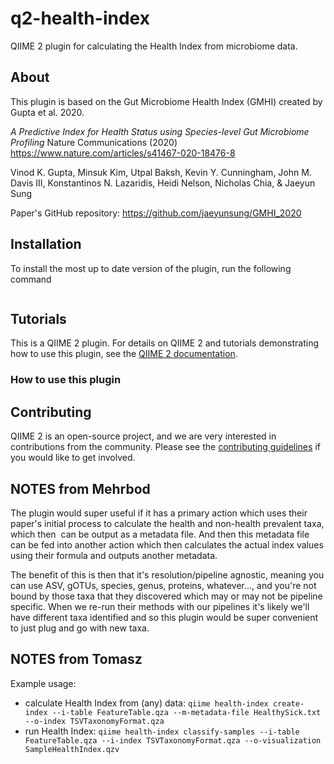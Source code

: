# q2-health-index

QIIME 2 plugin for calculating the Health Index from microbiome data.

## About

This plugin is based on the Gut Microbiome Health Index (GMHI) created by Gupta et al. 2020.

*A Predictive Index for Health Status using Species-level Gut Microbiome Profiling*
Nature Communications (2020) https://www.nature.com/articles/s41467-020-18476-8

Vinod K. Gupta, Minsuk Kim, Utpal Baksh, Kevin Y. Cunningham, John M. Davis III, Konstantinos N. Lazaridis, Heidi Nelson, Nicholas Chia, & Jaeyun Sung

Paper's GitHub repository: https://github.com/jaeyunsung/GMHI_2020

## Installation

To install the most up to date version of the plugin, run the following command

```
```

## Tutorials

This is a QIIME 2 plugin. For details on QIIME 2 and tutorials demonstrating how to use this plugin, see the [QIIME 2 documentation](https://qiime2.org/).

### How to use this plugin


## Contributing

QIIME 2 is an open-source project, and we are very interested in contributions from the community. Please see the [contributing guidelines](https://github.com/qiime2/q2-sample-classifier/blob/master/.github/CONTRIBUTING.md) if you would like to get involved.

## NOTES from Mehrbod

The plugin would super useful if it has a primary action which uses their paper's initial process to calculate the health and non-health prevalent taxa, which then  can be output as a metadata file. And then this metadata file can be fed into another action which then calculates the actual index values using their formula and outputs another metadata.

The benefit of this is then that it's resolution/pipeline agnostic, meaning you can use ASV, gOTUs, species, genus, proteins, whatever..., and you're not bound by those taxa that they discovered which may or may not be pipeline specific.
When we re-run their methods with our pipelines it's likely we'll have different taxa identified and so this plugin would be super convenient to just plug and go with new taxa.

## NOTES from Tomasz

Example usage:

* calculate Health Index from (any) data:
    `qiime health-index create-index --i-table FeatureTable.qza --m-metadata-file HealthySick.txt --o-index TSVTaxonomyFormat.qza`
* run Health Index:
    `qiime health-index classify-samples --i-table FeatureTable.qza --i-index TSVTaxonomyFormat.qza --o-visualization SampleHealthIndex.qzv`

